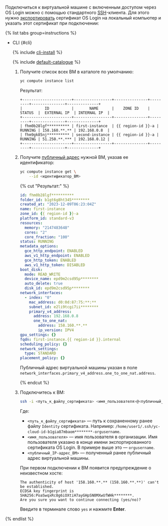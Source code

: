 Подключиться к виртуальной машине с включенным доступом через OS Login можно с помощью стандартного [SSH](../../glossary/ssh-keygen.md)-клиента. Для этого нужно [экспортировать](../../compute/operations/vm-connect/os-login-export-certificate.md) сертификат OS Login на локальный компьютер и указать этот сертификат при подключении:

{% list tabs group=instructions %}

- CLI {#cli}

  {% include [cli-install](../cli-install.md) %}

  {% include [default-catalogue](../default-catalogue.md) %}

  1. Получите список всех ВМ в каталоге по умолчанию:

      ```bash
      yc compute instance list
      ```

      Результат:

      ```text
      +----------------------+-----------------+---------------+---------+---------------+--------------+
      |          ID          |       NAME      |    ZONE ID    | STATUS  |  EXTERNAL IP  | INTERNAL IP  |
      +----------------------+-----------------+---------------+---------+---------------+--------------+
      | fhm0b28lgf********** | first-instance  | {{ region-id }}-a | RUNNING | 158.160.**.** | 192.168.0.8  |
      | fhm9gk85nj********** | second-instance | {{ region-id }}-a | RUNNING | 51.250.**.*** | 192.168.0.12 |
      +----------------------+-----------------+---------------+---------+---------------+--------------+
      ```

  1. Получите [публичный адрес](../../vpc/concepts/address.md#public-addresses) нужной ВМ, указав ее идентификатор:

      ```bash
      yc compute instance get \
          --id <идентификатор_ВМ>
      ```

      {% cut "Результат:" %}

      ```yaml
      id: fhm0b28lgf**********
      folder_id: b1gt6g8ht345********
      created_at: "2023-12-09T06:23:04Z"
      name: first-instance
      zone_id: {{ region-id }}-a
      platform_id: standard-v3
      resources:
        memory: "2147483648"
        cores: "2"
        core_fraction: "100"
      status: RUNNING
      metadata_options:
        gce_http_endpoint: ENABLED
        aws_v1_http_endpoint: ENABLED
        gce_http_token: ENABLED
        aws_v1_http_token: DISABLED
      boot_disk:
        mode: READ_WRITE
        device_name: epd9m2csd95p********
        auto_delete: true
        disk_id: epd9m2csd95p********
      network_interfaces:
        - index: "0"
          mac_address: d0:0d:87:75:**:**
          subnet_id: e2li9tcgi7ii********
          primary_v4_address:
            address: 192.168.0.8
            one_to_one_nat:
              address: 158.160.**.**
              ip_version: IPV4
      gpu_settings: {}
      fqdn: first-instance.{{ region-id }}.internal
      scheduling_policy: {}
      network_settings:
        type: STANDARD
      placement_policy: {}
      ```

      Публичный адрес виртуальной машины указан в поле `network_interfaces.primary_v4_address.one_to_one_nat.address`.

      {% endcut %}

  1. Подключитесь к ВМ:

      ```bash
      ssh -i <путь_к_файлу_сертификата> <имя_пользователя>@<публичный_IP-адрес_ВМ>
      ```

      Где:
      * `<путь_к_файлу_сертификата>` — путь к сохраненному ранее файлу `Identity` сертификата. Например: `/home/user1/.ssh/yc-cloud-id-b1gia87mbaom********-orgusername`.
      * `<имя_пользователя>` — имя пользователя в организации. Имя пользователя указано в конце имени экспортированного сертификата OS Login. В примере выше это — `orgusername`.
      * `<публичный_IP-адрес_ВМ>` — полученный ранее публичный адрес виртуальной машины.

      При первом подключении к ВМ появится предупреждение о неизвестном хосте:

      ```text
      The authenticity of host '158.160.**.** (158.160.**.**)' can't be established.
      ECDSA key fingerprint is SHA256:PoaSwqxRc8g6iOXtiH7ayGHpSN0MXwUfWHk********.
      Are you sure you want to continue connecting (yes/no)?
      ```

      Введите в терминале слово `yes` и нажмите **Enter**.

{% endlist %}
